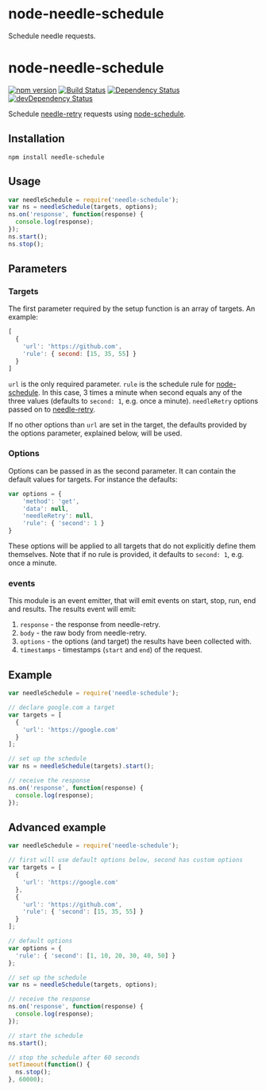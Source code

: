 # node-needle-schedule
Schedule needle requests.

# node-needle-schedule
[![npm version](http://img.shields.io/npm/v/needle-schedule.svg)](https://www.npmjs.org/package/needle-schedule)
[![Build Status](http://img.shields.io/travis/alexlangberg/node-needle-schedule.svg)](https://travis-ci.org/alexlangberg/node-needle-schedule)
[![Dependency Status](https://david-dm.org/alexlangberg/node-needle-schedule.svg)](https://david-dm.org/alexlangberg/node-needle-schedule)
[![devDependency Status](https://david-dm.org/alexlangberg/node-needle-schedule/dev-status.svg)](https://david-dm.org/alexlangberg/node-needle-schedule#info=devDependencies)

Schedule [needle-retry](https://www.npmjs.org/package/needle-retry) requests using [node-schedule](https://www.npmjs.org/package/node-schedule).

## Installation
```
npm install needle-schedule
```

## Usage

```javascript
var needleSchedule = require('needle-schedule');
var ns = needleSchedule(targets, options);
ns.on('response', function(response) {
  console.log(response);
});
ns.start();
ns.stop();
```

## Parameters

### Targets
The first parameter required by the setup function is an array of targets. An example:
```javascript
[
  {
    'url': 'https://github.com',
    'rule': { second: [15, 35, 55] }
  }
]
```

```url``` is the only required parameter.
```rule``` is the schedule rule for [node-schedule](https://www.npmjs.org/package/node-schedule). In this case, 3 times a minute when second equals any of the three values (defaults to ```second: 1```, e.g. once a minute).
```needleRetry``` options passed on to [needle-retry](https://www.npmjs.org/package/needle-retry).

If no other options than ```url``` are set in the target, the defaults provided by the options parameter, explained below, will be used.

### Options
Options can be passed in as the second parameter. It can contain the default values for targets. For instance the defaults:

```javascript
var options = {
    'method': 'get',
    'data': null,
    'needleRetry': null,
    'rule': { 'second': 1 }
}
```

These options will be applied to all targets that do not explicitly define them themselves. Note that if no rule is provided, it defaults to ```second: 1```, e.g. once a minute.

### events
This module is an event emitter, that will emit events on start, stop, run, end and results. The results event will emit:

1. ```response``` - the response from needle-retry.
4. ```body``` - the raw body from needle-retry.
2. ```options``` - the options (and target) the results have been collected with.
3. ```timestamps``` - timestamps (```start``` and ```end```) of the request.

## Example
```javascript
var needleSchedule = require('needle-schedule');

// declare google.com a target
var targets = [
  {
    'url': 'https://google.com'
  }
];

// set up the schedule
var ns = needleSchedule(targets).start();

// receive the response
ns.on('response', function(response) {
  console.log(response);
});
```

## Advanced example
```javascript
var needleSchedule = require('needle-schedule');

// first will use default options below, second has custom options
var targets = [
  {
    'url': 'https://google.com'
  },
  {
    'url': 'https://github.com',
    'rule': { 'second': [15, 35, 55] }
  }
];

// default options
var options = {
  'rule': { 'second': [1, 10, 20, 30, 40, 50] }
};

// set up the schedule
var ns = needleSchedule(targets, options);

// receive the response
ns.on('response', function(response) {
  console.log(response);
});

// start the schedule
ns.start();

// stop the schedule after 60 seconds
setTimeout(function() {
  ns.stop();
}, 60000);
```
